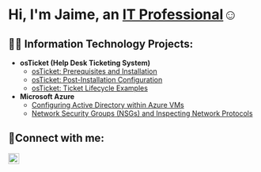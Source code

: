 <h1>Hi, I'm Jaime, an <a href="https://linkedin.com/in/jaimerobles1">IT Professional</a>☺</h1>

<h2>👨‍💻 Information Technology Projects:</h2>

- <b>osTicket (Help Desk Ticketing System)</b>
  - [osTicket: Prerequisites and Installation](https://github.com/jaimerobles1/osticket-prereqs)
  - [osTicket: Post-Installation Configuration](https://github.com/jaimerobles1/post-install-config)
  - [osTicket: Ticket Lifecycle Examples](https://github.com/jaimerobles1/ticket-lifecycle)
- <b>Microsoft Azure</b>
  - [Configuring Active Directory within Azure VMs](https://github.com/jaimerobles1/configure-ad)
  - [Network Security Groups (NSGs) and Inspecting Network Protocols](https://github.com/jaimerobles1/azure-network-protocols)

<h2>🤳Connect with me:</h2>

[<img align="left" alt="jaimerobles1 | LinkedIn" width="22px" src="https://cdn.jsdelivr.net/npm/simple-icons@v3/icons/linkedin.svg" />][linkedin]

[linkedin]: https://linkedin.com/in/jaimerobles1
